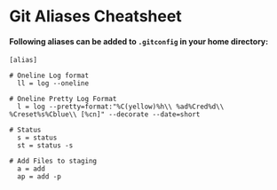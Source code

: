 # Git Aliases Cheatsheet


#### Following aliases can be added to `.gitconfig` in your home directory: 

```
[alias]

# Oneline Log format
  ll = log --oneline

# Oneline Pretty Log Format
  l = log --pretty=format:"%C(yellow)%h\\ %ad%Cred%d\\ %Creset%s%Cblue\\ [%cn]" --decorate --date=short

# Status
  s = status
  st = status -s

# Add Files to staging
  a = add
  ap = add -p

```
